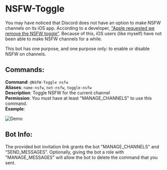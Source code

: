# NSFW-Toggle
You may have noticed that Discord does not have an option to make NSFW channels on its iOS app. According to a developer, ["Apple requested we remove the NSFW toggle"](https://www.reddit.com/r/discordapp/comments/dcpn5e/). Because of this, iOS users (like myself) have not been able to make NSFW channels for a while.

This bot has one purpose, and one purpose only: to enable or disable NSFW on channels.

## Commands:
**Command**: `@NSFW-Toggle nsfw`\
**Aliases**: `name-nsfw`, `not-nsfw`, `toggle-nsfw`\
**Description**: Toggle NSFW for the current channel\
**Permission**: You must have at least "MANAGE_CHANNELS" to use this command.\
**Example**:

![Demo](https://where-am-i.why-am-i-he.re/Kr8GWY.gif)

## Bot Info:
The provided bot invitation link grants the bot "MANAGE_CHANNELS" and "SEND_MESSAGES". Optionally, giving the bot a role with "MANAGE_MESSAGES" will allow the bot to delete the command that you sent.
